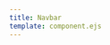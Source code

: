 ```yaml
---
title: Navbar
template: component.ejs
---
```


<div id="docs">
<demo component="navbar_cta"></demo>
<a href="navbar_cta.html"></a>

<demo component="navbar_dark_logo"></demo>
<a href="navbar_dark_logo.html"></a>
</div>